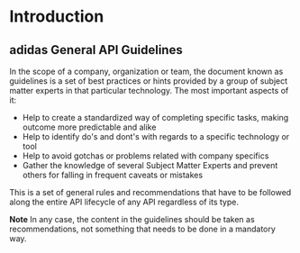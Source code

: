 # Introduction

## adidas General API Guidelines

In the scope of a company, organization or team, the document known as guidelines is a set of best practices or hints provided by a group of subject matter experts in that particular technology. The most important aspects of it:

* Help to create a standardized way of completing specific tasks, making outcome more predictable and alike
* Help to identify do's and dont's with regards to a specific technology or tool
* Help to avoid gotchas or problems related with company specifics
* Gather the knowledge of several Subject Matter Experts and prevent others for falling in frequent caveats or mistakes

This is a set of general rules and recommendations that have to be followed along the entire API lifecycle of any API regardless of its type.

**Note** In any case, the content in the guidelines should be taken as recommendations, not something that needs to be done in a mandatory way.
